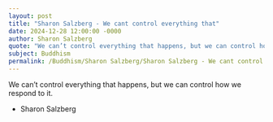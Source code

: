 ```yaml
---
layout: post
title: "Sharon Salzberg - We cant control everything that"
date: 2024-12-28 12:00:00 -0000
author: Sharon Salzberg
quote: "We can’t control everything that happens, but we can control how we respond to it."
subject: Buddhism
permalink: /Buddhism/Sharon Salzberg/Sharon Salzberg - We cant control everything that
---
```


We can’t control everything that happens, but we can control how we respond to it.

- Sharon Salzberg
